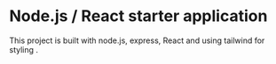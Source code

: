 # Node.js / React starter application

This project is built with node.js, express, React and using tailwind for styling .
